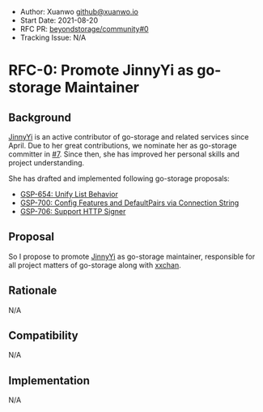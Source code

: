 - Author: Xuanwo <github@xuanwo.io>
- Start Date: 2021-08-20
- RFC PR: [beyondstorage/community#0](https://github.com/beyondstorage/community/issues/0)
- Tracking Issue: N/A

# RFC-0: Promote JinnyYi as go-storage Maintainer

## Background

[JinnyYi](https://github.com/JinnyYi) is an active contributor of go-storage and related services since April. Due to her great contributions, we nominate her as go-storage committer in [#7](https://github.com/beyondstorage/community/pull/7). Since then, she has improved her personal skills and project understanding.

She has drafted and implemented following go-storage proposals:

- [GSP-654: Unify List Behavior](https://github.com/beyondstorage/go-storage/pull/654)
- [GSP-700: Config Features and DefaultPairs via Connection String](https://github.com/beyondstorage/go-storage/pull/700)
- [GSP-706: Support HTTP Signer](https://github.com/beyondstorage/go-storage/pull/706)

## Proposal

So I propose to promote [JinnyYi] as go-storage maintainer, responsible for all project matters of go-storage along with [xxchan].

## Rationale

N/A

## Compatibility

N/A

## Implementation

N/A

[JinnyYi]: https://github.com/JinnyYi
[xxchan]: https://github.com/xxchan
